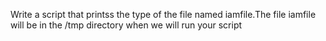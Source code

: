 Write a script that printss the type of the file named iamfile.The file iamfile will be in the /tmp directory when we will run your script

